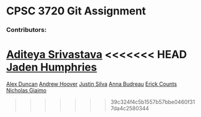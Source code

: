# CPSC 3720 Git Assignment

### Contributors:

[Aditeya Srivastava](https://github.com/aditeyaS)
<<<<<<< HEAD
[Jaden Humphries](https://github.com/jdhumph)
=======
[Alex Duncan](https://github.com/AFDtea)
[Andrew Hoover](https://github.com/abhoove)
[Justin Silva](https://github.com/JusSil501)
[Anna Budreau](https://github.com/annakyoko)
[Erick Counts](https://github.com/ecounts99)
[Nicholas Giaimo](https://github.com/d0ns)

>>>>>>> 39c324f4c5b1557b57bbe0460f317da4c2580344

